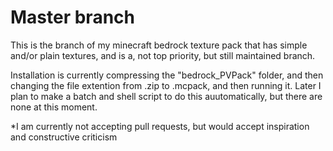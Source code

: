 # Master branch

This is the branch of my minecraft bedrock texture pack that has simple and/or plain textures, and is a, not top priority, but still maintained branch.

Installation is currently compressing the "bedrock_PVPack" folder, and then changing the file extention from .zip to .mcpack, and then running it. Later I plan to make a batch and shell script to do this auutomatically, but there are none at this moment.

*I am currently not accepting pull requests, but would accept inspiration and constructive criticism